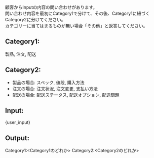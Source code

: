 顧客からInputの内容の問い合わせがあります。  
問い合わせ内容を最初にCategory1で分けて、その後、Category1に紐づくCategory2に分けてください。  
カテゴリーに当てはまるものが無い場合「その他」と返答してください。

## Category1:
製品, 注文, 配送

## Category2:
- 製品の場合:
  スペック, 値段, 購入方法
- 注文の場合:
  注文状況, 注文変更, 支払い方法
- 配送の場合:
  配送ステータス, 配送オプション, 配送問題

## Input:
{user_input}

## Output:
Category1:<Category1のどれか>
Category2:<Category2のどれか>

